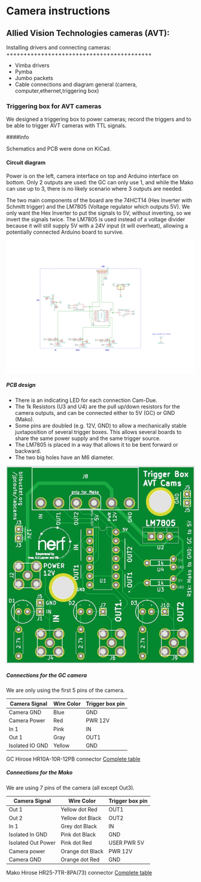 Camera instructions
===================

Allied Vision Technologies cameras (AVT):
----------------------------------------

Installing drivers and connecting cameras:
++++++++++++++++++++++++++++++++++++++++++

* Vimba drivers
* Pymba
* Jumbo packets
* Cable connections and diagram 
     general (camera, computer,ethernet,triggering box)

### Triggering box for AVT cameras
We designed a triggering box to power cameras; record the triggers and to be able to trigger AVT cameras with TTL signals.

####Info

Schematics and PCB were done on KiCad.

#### Circuit diagram

Power is on the left, camera interface on top and Arduino interface on bottom.
Only 2 outputs are used: the GC can only use 1, and while the Mako can use up to 3, there is no likely scenario where 3 outputs are needed.

The two main components of the board are the 74HCT14 (Hex Inverter with Schmitt trigger) and the LM7805 (Voltage regulator which outputs 5V).
We only want the Hex Inverter to put the signals to 5V, without inverting, so we invert the signals twice.
The LM7805 is used instead of a voltage divider because it will still supply 5V with a 24V input (it will overheat), allowing a potentially connected Arduino board to survive.

![picture](images/trigger_box_schematic.svg)

##### PCB design

* There is an indicating LED for each connection Cam-Due.
* The 1k Resistors (U3 and U4) are the pull up/down resistors for the camera outputs, and can be connected either to 5V (GC) or GND (Mako).
* Some pins are doubled (e.g. 12V, GND) to allow a mechanically stable juxtaposition of several trigger boxes.
This allows several boards to share the same power supply and the same trigger source.
* The LM7805 is placed in a way that allows it to be bent forward or backward.
* The two big holes have an M6 diameter.

![picture](images/trigger_box_avt.png)

##### Connections for the GC camera

We are only using the first 5 pins of the camera.

Camera Signal|Wire Color|Trigger box pin
------------ | -------- | --------------
Camera GND|Blue|GND
Camera Power|Red|PWR 12V
In 1| Pink|IN
Out 1|Gray|OUT1
Isolated IO GND|Yellow|GND

GC Hirose HR10A-10R-12PB connector [Complete table](images/gc_conn.png)
 
##### Connections for the Mako

We are using 7 pins of the camera (all except Out3).

Camera Signal|Wire Color|Trigger box pin
------------ | -------- | --------
Out 1|Yellow dot Red|OUT1
Out 2|Yellow dot Black|OUT2
In 1|Grey dot Black|IN
Isolated In GND|Pink dot Black|GND
Isolated Out Power|Pink dot Red|USER PWR 5V
Camera power|Orange dot Black|PWR 12V
Camera GND|Orange dot Red|GND


Mako Hirose HR25-7TR-8PA(73) connector [Complete table](images/mako_conn.png)